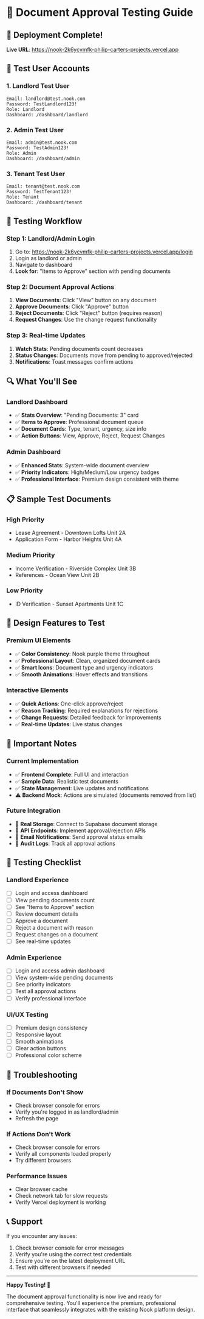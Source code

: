 # 🧪 **Document Approval Testing Guide**

## 🚀 **Deployment Complete!**
**Live URL**: https://nook-2k6ycvmfk-philip-carters-projects.vercel.app

## 👥 **Test User Accounts**

### **1. Landlord Test User**
```
Email: landlord@test.nook.com
Password: TestLandlord123!
Role: Landlord
Dashboard: /dashboard/landlord
```

### **2. Admin Test User**
```
Email: admin@test.nook.com
Password: TestAdmin123!
Role: Admin
Dashboard: /dashboard/admin
```

### **3. Tenant Test User**
```
Email: tenant@test.nook.com
Password: TestTenant123!
Role: Tenant
Dashboard: /dashboard/tenant
```

## 🎯 **Testing Workflow**

### **Step 1: Landlord/Admin Login**
1. Go to: https://nook-2k6ycvmfk-philip-carters-projects.vercel.app/login
2. Login as landlord or admin
3. Navigate to dashboard
4. **Look for**: "Items to Approve" section with pending documents

### **Step 2: Document Approval Actions**
1. **View Documents**: Click "View" button on any document
2. **Approve Documents**: Click "Approve" button
3. **Reject Documents**: Click "Reject" button (requires reason)
4. **Request Changes**: Use the change request functionality

### **Step 3: Real-time Updates**
1. **Watch Stats**: Pending documents count decreases
2. **Status Changes**: Documents move from pending to approved/rejected
3. **Notifications**: Toast messages confirm actions

## 🔍 **What You'll See**

### **Landlord Dashboard**
- ✅ **Stats Overview**: "Pending Documents: 3" card
- ✅ **Items to Approve**: Professional document queue
- ✅ **Document Cards**: Type, tenant, urgency, size info
- ✅ **Action Buttons**: View, Approve, Reject, Request Changes

### **Admin Dashboard**
- ✅ **Enhanced Stats**: System-wide document overview
- ✅ **Priority Indicators**: High/Medium/Low urgency badges
- ✅ **Professional Interface**: Premium design consistent with theme

## 📋 **Sample Test Documents**

### **High Priority**
- Lease Agreement - Downtown Lofts Unit 2A
- Application Form - Harbor Heights Unit 4A

### **Medium Priority**
- Income Verification - Riverside Complex Unit 3B
- References - Ocean View Unit 2B

### **Low Priority**
- ID Verification - Sunset Apartments Unit 1C

## 🎨 **Design Features to Test**

### **Premium UI Elements**
- ✅ **Color Consistency**: Nook purple theme throughout
- ✅ **Professional Layout**: Clean, organized document cards
- ✅ **Smart Icons**: Document type and urgency indicators
- ✅ **Smooth Animations**: Hover effects and transitions

### **Interactive Elements**
- ✅ **Quick Actions**: One-click approve/reject
- ✅ **Reason Tracking**: Required explanations for rejections
- ✅ **Change Requests**: Detailed feedback for improvements
- ✅ **Real-time Updates**: Live status changes

## 🚨 **Important Notes**

### **Current Implementation**
- ✅ **Frontend Complete**: Full UI and interaction
- ✅ **Sample Data**: Realistic test documents
- ✅ **State Management**: Live updates and notifications
- ⚠️ **Backend Mock**: Actions are simulated (documents removed from list)

### **Future Integration**
- 🔄 **Real Storage**: Connect to Supabase document storage
- 🔄 **API Endpoints**: Implement approval/rejection APIs
- 🔄 **Email Notifications**: Send approval status emails
- 🔄 **Audit Logs**: Track all approval actions

## 🎯 **Testing Checklist**

### **Landlord Experience**
- [ ] Login and access dashboard
- [ ] View pending documents count
- [ ] See "Items to Approve" section
- [ ] Review document details
- [ ] Approve a document
- [ ] Reject a document with reason
- [ ] Request changes on a document
- [ ] See real-time updates

### **Admin Experience**
- [ ] Login and access admin dashboard
- [ ] View system-wide pending documents
- [ ] See priority indicators
- [ ] Test all approval actions
- [ ] Verify professional interface

### **UI/UX Testing**
- [ ] Premium design consistency
- [ ] Responsive layout
- [ ] Smooth animations
- [ ] Clear action buttons
- [ ] Professional color scheme

## 🔧 **Troubleshooting**

### **If Documents Don't Show**
- Check browser console for errors
- Verify you're logged in as landlord/admin
- Refresh the page

### **If Actions Don't Work**
- Check browser console for errors
- Verify all components loaded properly
- Try different browsers

### **Performance Issues**
- Clear browser cache
- Check network tab for slow requests
- Verify Vercel deployment is working

## 📞 **Support**

If you encounter any issues:
1. Check browser console for error messages
2. Verify you're using the correct test credentials
3. Ensure you're on the latest deployment URL
4. Test with different browsers if needed

---

**Happy Testing! 🎉**

The document approval functionality is now live and ready for comprehensive testing. You'll experience the premium, professional interface that seamlessly integrates with the existing Nook platform design. 